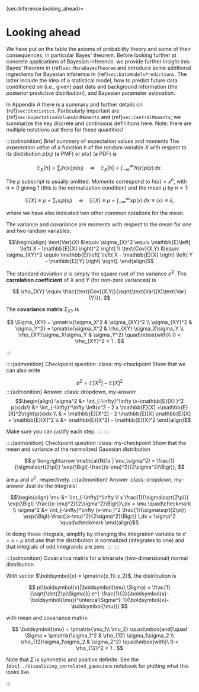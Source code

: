 (sec:Inference:looking_ahead)=
# Looking ahead

We have put on the table the axioms of probability theory and some of their consequences, in particular Bayes' theorem. 
Before looking further at concrete applications of Bayesian inference, we provide further insight into Bayes' theorem in {ref}`sec:MoreBayesTheorem` and introduce some additional ingredients for Bayesian inference in {ref}`sec:DataModelsPredictions`. The latter include the idea of a statistical model, how to predict future data conditioned on (i.e., given) past data and background information (the posterior predictive distribution), and Bayesian parameter estimation.

In Appendix A there is a summary and further details on {ref}`sec:Statistics`. Particularly important are {ref}`sec:ExpectationValuesAndMoments` and {ref}`sec:CentralMoments`; we summarize the key discrete and continuous definitions here.
Note: there are multiple notations out there for these quantities!

:::{admonition} Brief summary of expectation values and moments
The *expectation value* of a function $h$ of the random variable $X$ with respect to its distribution $p(x_i)$ (a PMF) or $p(x)$ (a PDF) is

$$
\mathbb{E}_{p}[h] =  \sum_{i}\! h(x_i)p(x_i) \quad\Longrightarrow\quad
  \mathbb{E}_p[h] = \int_{-\infty}^\infty \! h(x)p(x)\,dx .
$$

The $p$ subscript is usually omitted. *Moments* correspond to $h(x) = x^n$, with $n=0$ giving 1 (this is the normalization condition) and the mean $\mu$ by $n=1$:

$$
\mathbb{E}[X] \equiv \mu =  \sum_{i}\! x_ip(x_i) \quad\Longrightarrow\quad
  \mathbb{E}[X] \equiv \mu = \int_{-\infty}^\infty \! xp(x)\,dx \equiv \langle x \rangle \equiv \bar x ,
$$

where we have also indicated two other common notations for the mean.

The variance and covariance are moments with respect to the mean for one and two random variables:

$$\begin{align}
\text{Var}(X) &\equiv \sigma_{X}^2  \equiv \mathbb{E}\left[ \left( X - \mathbb{E}[X] \right)^2 \right] \\
\text{Cov}(X,Y) &\equiv \sigma_{XY}^2 \equiv \mathbb{E}\left[ \left( X - \mathbb{E}[X] \right) \left( Y - \mathbb{E}[Y] \right)  \right].
\end{align}$$

The standard deviation $\sigma$ is simply the square root of the variance $\sigma^2$. 
The **correlation coefficient** of $X$ and $Y$ (for non-zero variances) is 

$$
\rho_{XY} \equiv \frac{\text{Cov}(X,Y)}{\sqrt{\text{Var}(X)\text{Var}(Y)}},
$$

The **covariance matrix** $\Sigma_{XY}$ is

$$
 \Sigma_{XY} 
  = \pmatrix{\sigma_X^2 &  \sigma_{XY}^2 \\
                    \sigma_{XY}^2 & \sigma_Y^2}
  = \pmatrix{\sigma_X^2 & \rho_{XY} \sigma_X\sigma_Y \\
                    \rho_{XY}\sigma_X\sigma_Y & \sigma_Y^2}
        \quad\mbox{with}\ 0 < \rho_{XY}^2 < 1  .          
$$

:::


::::{admonition} Checkpoint question
:class: my-checkpoint
Show that we can also write

$$
\sigma^2 = \mathbb{E}[X^2]  - \mathbb{E}[X]^2
$$
:::{admonition} Answer 
:class: dropdown, my-answer 
$$\begin{align}
\sigma^2 &= \int_{-\infty}^\infty (x-\mathbb{E}[X] )^2 p(x)dx\\
&=  \int_{-\infty}^\infty \left(x^2 - 2 x \mathbb{E}[X] +\mathbb{E}[X]^2\right)p(x)dx \\
& =  \mathbb{E}[X^2]  - 2 \mathbb{E}[X] \mathbb{E}[X]  + \mathbb{E}[X]^2 \\
&=  \mathbb{E}[X^2]  - \mathbb{E}[X]^2
\end{align}$$

Make sure you can justify each step.
:::
::::

::::{admonition} Checkpoint question
:class: my-checkpoint
Show that the mean and variance of the normalized Gaussian distribution

$$
p \longrightarrow \mathcal{N}(x | \mu,\sigma^2) = \frac{1}{\sigma\sqrt{2\pi}} \exp{\Bigl(-\frac{(x-\mu)^2}{2\sigma^2}\Bigr)},
$$

are $\mu$ and $\sigma^2$, respectively.
:::{admonition} Answer 
:class: dropdown, my-answer 
Just do the integrals!

$$\begin{align}
  \mu &= \int_{-\infty}^\infty \! x \frac{1}{\sigma\sqrt{2\pi}} \exp{\Bigl(-\frac{(x-\mu)^2}{2\sigma^2}\Bigr)}\,dx = \mu \quad\checkmark \\
  \sigma^2 &= \int_{-\infty}^\infty (x-\mu )^2 
  \frac{1}{\sigma\sqrt{2\pi}} \exp{\Bigl(-\frac{(x-\mu)^2}{2\sigma^2}\Bigr)} \,dx
  = \sigma^2 \quad\checkmark
\end{align}$$

In doing these integrals, simplify by changing the integration variable to $x' = x-\mu$ and use that the distribution is normalized (integrates to one) and that integrals of odd integrands are zero.
:::
::::


:::{admonition} Covariance matrix for a bivariate (two-dimensional) normal distribution 

With vector $\boldsymbol{x} = \pmatrix{x_1\\ x_2}$, the distribution is

$$
  p(\boldsymbol{x}|\boldsymbol{\mu},\Sigma) = \frac{1}{\sqrt{\det(2\pi\Sigma)}}
    e^{-\frac{1}{2}(\boldsymbol{x}-\boldsymbol{\mu})^\intercal\Sigma^{-1}(\boldsymbol{x}-\boldsymbol{\mu})}
$$

with mean and covariance matrix:

$$
  \boldsymbol{\mu} = \pmatrix{\mu_1\\ \mu_2} \quad\mbox{and}\quad
  \Sigma = \pmatrix{\sigma_1^2 & \rho_{12} \sigma_1\sigma_2 \\
                    \rho_{12}\sigma_1\sigma_2 & \sigma_2^2}
        \quad\mbox{with}\ 0 < \rho_{12}^2 < 1  .          
$$

Note that $\Sigma$ is symmetric and positive definite.
See the {doc}`../Visualizing_correlated_gaussians` notebook for plotting what this looks like.

:::






